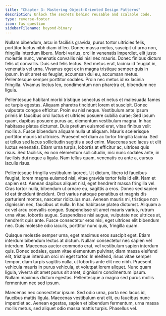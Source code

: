 ```yaml
---
title: "Chapter 3: Mastering Object-Oriented Design Patterns"
description: Unlock the secrets behind reusable and scalable code.
type: reverse-footer
icon: fas question
sidebarFilename: beyond-binary
---
```

Nullam bibendum, arcu in facilisis gravida, purus tortor ultricies felis, porttitor luctus nibh diam id leo. Donec massa metus, suscipit ut urna non, fringilla interdum libero. Morbi varius, orci in venenatis imperdiet, elit justo molestie nunc, venenatis convallis nisi nisl nec mauris. Donec finibus dictum felis ut convallis. Duis sed felis lectus. Sed metus erat, lacinia id feugiat in, venenatis vel urna. Vivamus eget ex in magna tristique semper quis in ipsum. In sit amet ex feugiat, accumsan dui eu, accumsan metus. Pellentesque semper porttitor sodales. Proin nec metus id ex lacinia fringilla. Vivamus lectus leo, condimentum non pharetra et, bibendum nec ligula.

Pellentesque habitant morbi tristique senectus et netus et malesuada fames ac turpis egestas. Aliquam pharetra tincidunt lorem et suscipit. Donec vulputate congue efficitur. Proin eu nisl neque. Vestibulum ante ipsum primis in faucibus orci luctus et ultrices posuere cubilia curae; Sed ipsum quam, dapibus posuere purus ac, elementum vestibulum magna. In hac habitasse platea dictumst. Duis pretium euismod erat, vitae finibus velit mollis a. Fusce bibendum aliquam nulla ut aliquam. Mauris scelerisque porttitor mauris id ultricies. Praesent vel diam ac tortor fringilla lacinia. Sed at tellus sed lacus sollicitudin sagittis a sed enim. Maecenas sed lacus ut elit luctus venenatis. Etiam urna turpis, lobortis at efficitur ac, ultrices quis risus. Sed facilisis, ex non elementum sollicitudin, nisi nunc sodales ante, in facilisis dui neque a ligula. Nam tellus quam, venenatis eu ante a, cursus iaculis risus.

Pellentesque fringilla vestibulum laoreet. Ut dictum, libero id faucibus feugiat, lorem magna euismod nisl, vitae gravida tortor felis id elit. Nam et sapien est. Aenean dapibus aliquet nisl, eget hendrerit massa fringilla vel. Cras tortor nulla, bibendum ut ornare eu, sagittis a eros. Donec sed sapien id est tincidunt tincidunt. Orci varius natoque penatibus et magnis dis parturient montes, nascetur ridiculus mus. Aenean mauris mi, tristique non dignissim nec, faucibus ut nulla. In hac habitasse platea dictumst. Aliquam a ex vel arcu convallis congue. Suspendisse sit amet mauris varius, rutrum urna vitae, lobortis augue. Suspendisse nisl augue, vulputate nec ultrices at, hendrerit quis ante. Fusce consectetur eros nisi, eget ultrices elit bibendum nec. Duis molestie odio iaculis, porttitor nunc quis, fringilla quam.

Quisque molestie semper urna, eget maximus eros suscipit eget. Etiam interdum bibendum lectus at dictum. Nullam consectetur nec sapien vel interdum. Maecenas auctor commodo erat, vel vestibulum sapien interdum quis. Donec sodales, quam vitae elementum pulvinar, diam massa eleifend elit, tristique interdum orci mi eget tortor. In eleifend, risus vitae semper tempor, diam turpis sagittis nulla, ut lobortis ante elit nec nibh. Praesent vehicula mauris in purus vehicula, et volutpat lorem aliquet. Nunc quam ligula, viverra sit amet purus sit amet, dignissim condimentum ipsum. Nullam maximus dictum egestas. Pellentesque a magna sed purus mollis fermentum nec sed ipsum.

Maecenas nec consectetur ipsum. Sed odio urna, porta nec lacus id, faucibus mattis ligula. Maecenas vestibulum erat elit, eu faucibus nunc imperdiet ac. Aenean egestas, sapien et bibendum fermentum, urna massa mollis metus, sed aliquet odio massa mattis turpis. Phasellus vel.
